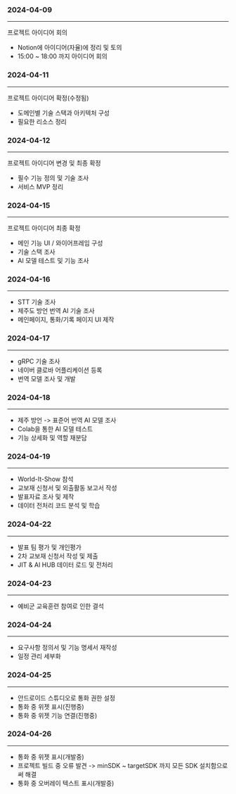 ### 2024-04-09
---
  
프로젝트 아이디어 회의

- Notion에 아이디어(자율)에 정리 및 토의
- 15:00 ~ 18:00 까지 아이디어 회의


  
### 2024-04-11
---
  
프로젝트 아이디어 확정(수정됨)

- 도메인별 기술 스택과 아키텍처 구성
- 필요한 리소스 정리


  
### 2024-04-12
---
  
프로젝트 아이디어 변경 및 최종 확정

- 필수 기능 정의 및 기술 조사
- 서비스 MVP 정리

 
  
### 2024-04-15
---
  
프로젝트 아이디어 최종 확정

- 메인 기능 UI / 와이어프레임 구성
- 기술 스택 조사
- AI 모델 테스트 및 기능 조사


  
### 2024-04-16
---
  
- STT 기술 조사
- 제주도 방언 번역 AI 기술 조사  
- 메인페이지, 통화/기록 페이지 UI 제작
  
  
### 2024-04-17
---

- gRPC 기술 조사
- 네이버 클로바 어플리케이션 등록  
- 번역 모델 조사 및 개발


### 2024-04-18
---

- 제주 방언 -> 표준어 번역 AI 모델 조사
- Colab을 통한 AI 모델 테스트
- 기능 상세화 및 역할 재분담

### 2024-04-19
---

- World-It-Show 참석
- 교보재 신청서 및 외출활동 보고서 작성
- 발표자료 조사 및 제작
- 데이터 전처리 코드 분석 및 학습


### 2024-04-22
---

- 발표 팀 평가 및 개인평가
- 2차 교보재 신청서 작성 및 제출
- JIT & AI HUB 데이터 로드 및 전처리

### 2024-04-23
---

- 예비군 교육훈련 참여로 인한 결석


### 2024-04-24
---

- 요구사항 정의서 및 기능 명세서 재작성
- 일정 관리 세부화


### 2024-04-25
---

- 안드로이드 스튜디오로 통화 권한 설정
- 통화 중 위젯 표시(진행중)
- 통화 중 위젯 기능 연결(진행중)

### 2024-04-26
---

- 통화 중 위젯 표시(개발중)
- 프로젝트 빌드 중 오류 발견
-> minSDK ~ targetSDK 까지 모든 SDK 설치함으로써 해결
- 통화 중 오버레이 텍스트 표시(개발중)

